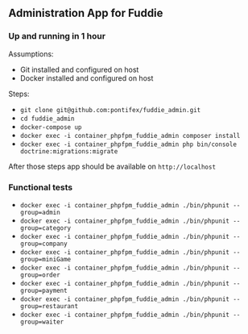 ## Administration App for Fuddie

### Up and running in 1 hour

Assumptions:
* Git installed and configured on host
* Docker installed and configured on host

Steps:
* ```git clone git@github.com:pontifex/fuddie_admin.git```
* ```cd fuddie_admin```
* ```docker-compose up```
* ```docker exec -i container_phpfpm_fuddie_admin composer install```
* ```docker exec -i container_phpfpm_fuddie_admin php bin/console doctrine:migrations:migrate```

After those steps app should be available on ```http://localhost```

### Functional tests
* ```docker exec -i container_phpfpm_fuddie_admin ./bin/phpunit --group=admin```
* ```docker exec -i container_phpfpm_fuddie_admin ./bin/phpunit --group=category```
* ```docker exec -i container_phpfpm_fuddie_admin ./bin/phpunit --group=company```
* ```docker exec -i container_phpfpm_fuddie_admin ./bin/phpunit --group=miniGame```
* ```docker exec -i container_phpfpm_fuddie_admin ./bin/phpunit --group=order```
* ```docker exec -i container_phpfpm_fuddie_admin ./bin/phpunit --group=payment```
* ```docker exec -i container_phpfpm_fuddie_admin ./bin/phpunit --group=restaurant```
* ```docker exec -i container_phpfpm_fuddie_admin ./bin/phpunit --group=waiter```
